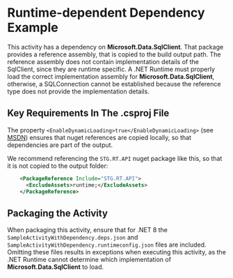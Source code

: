 # Runtime-dependent Dependency Example

This activity has a dependency on **Microsoft.Data.SqlClient**.
That package provides a reference assembly, that is copied to the build output path.
The reference assembly does not contain implementation details of the SqlClient, since they are runtime specific.
A .NET Runtime must properly load the correct implementation assembly for **Microsoft.Data.SqlClient**,
otherwise, a SQLConnection cannot be established because the reference type does not provide the implementation details.

## Key Requirements In The .csproj File

The property `<EnableDynamicLoading>true</EnableDynamicLoading>` (see [MSDN](https://learn.microsoft.com/en-us/dotnet/core/project-sdk/msbuild-props#enabledynamicloading))
ensures that nuget references are copied locally, so that dependencies are part of the output.

We recommend referencing the `STG.RT.API` nuget package like this, so that it is not copied to the output folder:

```xml
    <PackageReference Include="STG.RT.API">
      <ExcludeAssets>runtime;</ExcludeAssets>
    </PackageReference>
```

## Packaging the Activity

When packaging this activity, ensure that for .NET 8 the `SampleActivityWithDependency.deps.json` and `SampleActivityWithDependency.runtimeconfig.json` files are included.
Omitting these files results in exceptions when executing this activity,
as the .NET Runtime cannot determine which implementation of **Microsoft.Data.SqlClient** to load.
